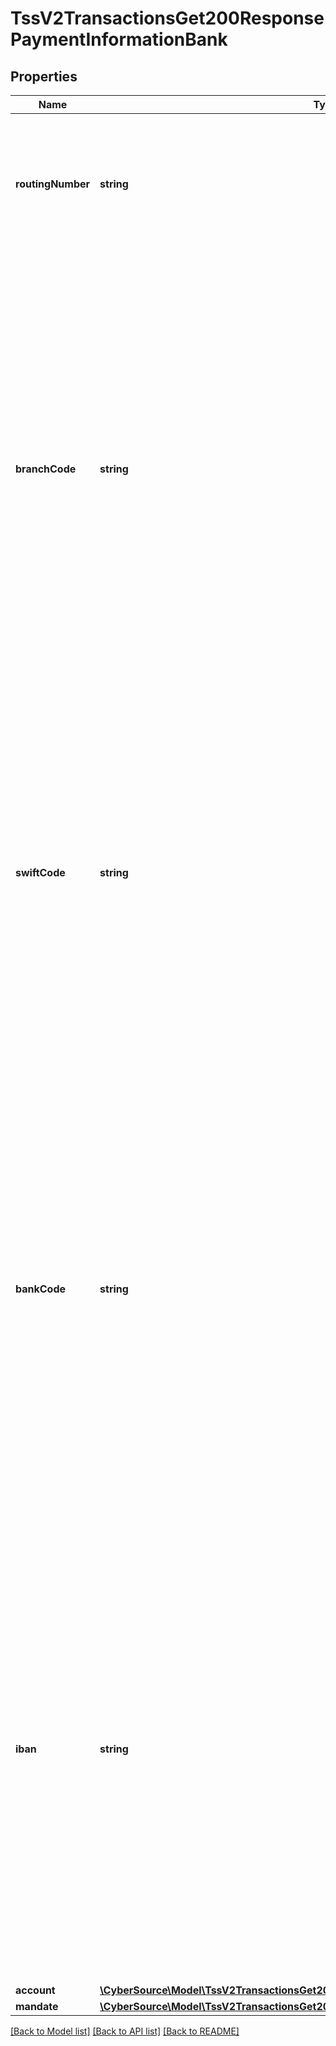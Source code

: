 # TssV2TransactionsGet200ResponsePaymentInformationBank

## Properties
Name | Type | Description | Notes
------------ | ------------- | ------------- | -------------
**routingNumber** | **string** | Bank routing number. This is also called the transit number.  For details, see &#x60;ecp_rdfi&#x60; field description in the [Electronic Check Services Using the SCMP API Guide.](https://apps.cybersource.com/library/documentation/dev_guides/EChecks_SCMP_API/html/) | [optional] 
**branchCode** | **string** | Code used to identify the branch of the customer’s bank. Required for some countries if you do not or are not allowed to provide the IBAN. Use this field only when scoring a direct debit transaction.  For all possible values, see the &#x60;branch_code&#x60; field description in the _Decision Manager Using the SCMP API Developer Guide_ on the [CyberSource Business Center.](https://ebc2.cybersource.com/ebc2/) Click **Decision Manager** &gt; **Documentation** &gt; **Guides** &gt; _Decision Manager Using the SCMP API Developer Guide_ (PDF link). | [optional] 
**swiftCode** | **string** | Bank’s SWIFT code. You can use this field only when scoring a direct debit transaction. Required only for crossborder transactions.  For all possible values, see the &#x60;bank_swiftcode&#x60; field description in the _Decision Manager Using the SCMP API Developer Guide_ on the [CyberSource Business Center.](https://ebc2.cybersource.com/ebc2/) Click **Decision Manager** &gt; **Documentation** &gt; **Guides** &gt; _Decision Manager Using the SCMP API Developer Guide_ (PDF link). | [optional] 
**bankCode** | **string** | Country-specific code used to identify the customer’s bank. Required for some countries if you do not or are not allowed to provide the IBAN instead. You can use this field only when scoring a direct debit transaction.  For all possible values, see the &#x60;bank_code&#x60; field description in the _Decision Manager Using the SCMP API Developer Guide_ on the [CyberSource Business Center.](https://ebc2.cybersource.com/ebc2/) Click **Decision Manager** &gt; **Documentation** &gt; **Guides** &gt; _Decision Manager Using the SCMP API Developer Guide_ (PDF link). | [optional] 
**iban** | **string** | International Bank Account Number (IBAN) for the bank account. For some countries you can provide this number instead of the traditional bank account information. You can use this field only when scoring a direct debit transaction.  For all possible values, see the &#x60;bank_iban&#x60; field description in the _Decision Manager Using the SCMP API Developer Guide_ on the [CyberSource Business Center.](https://ebc2.cybersource.com/ebc2/) Click **Decision Manager** &gt; **Documentation** &gt; **Guides** &gt; _Decision Manager Using the SCMP API Developer Guide_ (PDF link). | [optional] 
**account** | [**\CyberSource\Model\TssV2TransactionsGet200ResponsePaymentInformationBankAccount**](TssV2TransactionsGet200ResponsePaymentInformationBankAccount.md) |  | [optional] 
**mandate** | [**\CyberSource\Model\TssV2TransactionsGet200ResponsePaymentInformationBankMandate**](TssV2TransactionsGet200ResponsePaymentInformationBankMandate.md) |  | [optional] 

[[Back to Model list]](../README.md#documentation-for-models) [[Back to API list]](../README.md#documentation-for-api-endpoints) [[Back to README]](../README.md)


